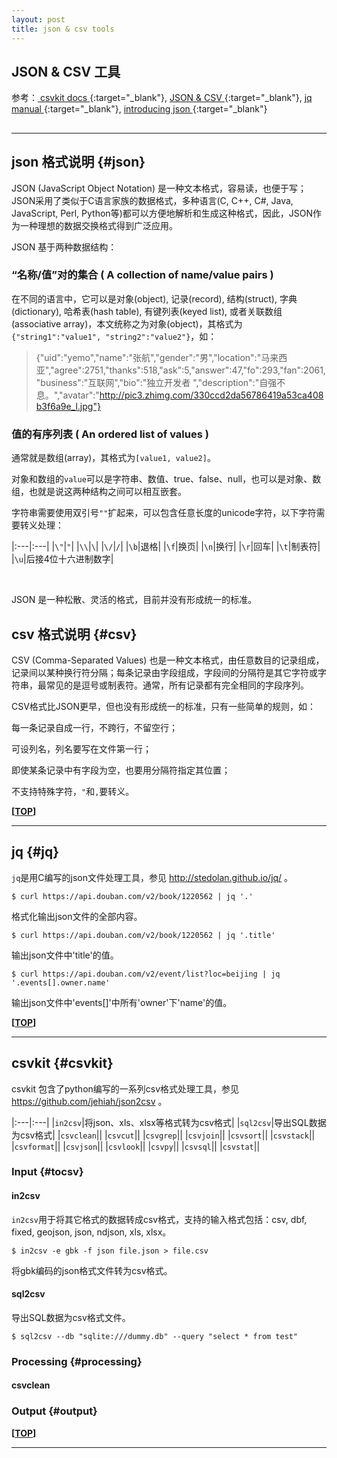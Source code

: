 ```yaml
---
layout: post
title: json & csv tools
---
```

## JSON & CSV 工具

参考：[ csvkit docs ][ref1]{:target="_blank"},  [ JSON & CSV ][ref2]{:target="_blank"},  [ jq manual ][ref3]{:target="_blank"}, [ introducing json ][ref4]{:target="_blank"}

[ref1]:https://csvkit.readthedocs.org
[ref2]:http://blog.lyuehh.com/json/2014/01/01/json-process-in-command-line.html
[ref3]:https://stedolan.github.io/jq/manual/
[ref4]:http://www.json.org/json-zh.html

<h2 id="top"></h2>

***

## json 格式说明 {#json}

JSON (JavaScript Object Notation) 是一种文本格式，容易读，也便于写；JSON采用了类似于C语言家族的数据格式，多种语言(C, C++, C#, Java, JavaScript, Perl, Python等)都可以方便地解析和生成这种格式，因此，JSON作为一种理想的数据交换格式得到广泛应用。

JSON 基于两种数据结构：

### “名称/值”对的集合 ( A collection of name/value pairs )

在不同的语言中，它可以是对象(object), 记录(record), 结构(struct), 字典(dictionary), 哈希表(hash table), 有键列表(keyed list), 或者关联数组 (associative array)，本文统称之为对象(object)，其格式为`{"string1":"value1", "string2":"value2"}`，如：

> {"uid":"yemo","name":"张航","gender":"男","location":"马来西亚","agree":2751,"thanks":518,"ask":5,"answer":47,"fo":293,"fan":2061,"business":"互联网","bio":"独立开发者   ","description":"自强不息。","avatar":"http://pic3.zhimg.com/330ccd2da56786419a53ca408b3f6a9e_l.jpg"}

### 值的有序列表 ( An ordered list of values )

通常就是数组(array)，其格式为`[value1, value2]`。

对象和数组的`value`可以是字符串、数值、true、false、null，也可以是对象、数组，也就是说这两种结构之间可以相互嵌套。

字符串需要使用双引号`""`扩起来，可以包含任意长度的unicode字符，以下字符需要转义处理：

|:---|:---|
|`\"`|`"`|
|`\\`|`\`|
|`\/`|`/`|
|`\b`|退格|
|`\f`|换页|
|`\n`|换行|
|`\r`|回车|
|`\t`|制表符|
|`\u`|后接4位十六进制数字|

<br>

JSON 是一种松散、灵活的格式，目前并没有形成统一的标准。

## csv 格式说明 {#csv}

CSV (Comma-Separated Values) 也是一种文本格式，由任意数目的记录组成，记录间以某种换行符分隔；每条记录由字段组成，字段间的分隔符是其它字符或字符串，最常见的是逗号或制表符。通常，所有记录都有完全相同的字段序列。

CSV格式比JSON更早，但也没有形成统一的标准，只有一些简单的规则，如：

每一条记录自成一行，不跨行，不留空行；

可设列名，列名要写在文件第一行；

即使某条记录中有字段为空，也要用分隔符指定其位置；

不支持特殊字符，`"`和`,`要转义。

**[[TOP](#top)]**

***

## jq {#jq}

`jq`是用C编写的json文件处理工具，参见 <http://stedolan.github.io/jq/>  。

    $ curl https://api.douban.com/v2/book/1220562 | jq '.'

格式化输出json文件的全部内容。

    $ curl https://api.douban.com/v2/book/1220562 | jq '.title'

输出json文件中'title'的值。

    $ curl https://api.douban.com/v2/event/list?loc=beijing | jq '.events[].owner.name'

输出json文件中'events[]'中所有'owner'下'name'的值。

**[[TOP](#top)]**

***

## csvkit {#csvkit}

csvkit 包含了python编写的一系列csv格式处理工具，参见 <https://github.com/jehiah/json2csv> 。

|:---|:---|
|`in2csv`|将json、xls、xlsx等格式转为csv格式|
|`sql2csv`|导出SQL数据为csv格式|
|`csvclean`||
|`csvcut`||
|`csvgrep`||
|`csvjoin`||
|`csvsort`||
|`csvstack`||
|`csvformat`||
|`csvjson`||
|`csvlook`||
|`csvpy`||
|`csvsql`||
|`csvstat`||



### Input {#tocsv}

#### in2csv

`in2csv`用于将其它格式的数据转成csv格式，支持的输入格式包括：csv, dbf, fixed, geojson, json, ndjson, xls, xlsx。

    $ in2csv -e gbk -f json file.json > file.csv

将gbk编码的json格式文件转为csv格式。

#### sql2csv

导出SQL数据为csv格式文件。

    $ sql2csv --db "sqlite:///dummy.db" --query "select * from test"

### Processing {#processing}

#### csvclean






### Output {#output}





**[[TOP](#top)]**

***